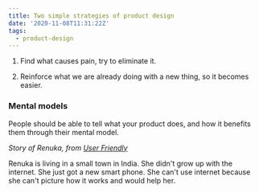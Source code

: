 ```yaml
---
title: Two simple strategies of product design
date: '2020-11-08T11:31:22Z'
tags:
  - product-design
---
```


1. Find what causes pain, try to eliminate it.

2. Reinforce what we are already doing with a new thing, so it becomes easier.

### Mental models

People should be able to tell what your product does, and how it benefits them through their mental model.

_Story of Renuka, from [User Friendly](../books/user-friendly)_

Renuka is living in a small town in India. She didn't grow up with the internet. She just got a new smart phone. She can't use internet because she can't picture how it works and would help her.
